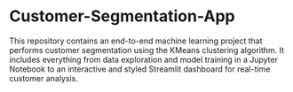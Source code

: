 # Customer-Segmentation-App
This repository contains an end-to-end machine learning project that performs customer segmentation using the KMeans clustering algorithm. It includes everything from data exploration and model training in a Jupyter Notebook to an interactive and styled Streamlit dashboard for real-time customer analysis.
